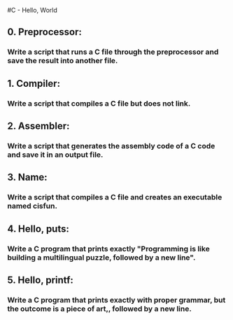 #C - Hello, World

## 0. Preprocessor:
### Write a script that runs a C file through the preprocessor and save the result into another file.

## 1. Compiler:
   ### Write a script that compiles a C file but does not link.

## 2. Assembler:
   ### Write a script that generates the assembly code of a C code and save it in an output file.

## 3. Name:
   ### Write a script that compiles a C file and creates an executable named cisfun.

## 4. Hello, puts:
   ### Write a C program that prints exactly "Programming is like building a multilingual puzzle, followed by a new line".

## 5. Hello, printf:
   ### Write a C program that prints exactly with proper grammar, but the outcome is a piece of art,, followed by a new line.
   